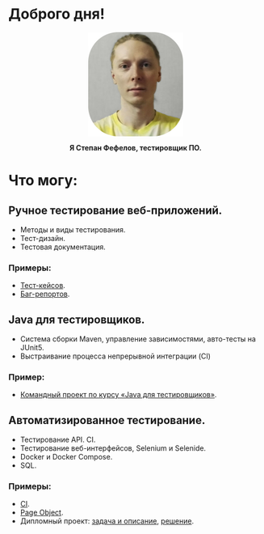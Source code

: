 # Доброго дня!

<p align="center">
  <img align="center" src="Photo.jpg" height=206>
</p>

<div align="center"><b>Я Степан Фефелов, тестировщик ПО.</b></div>

# Что могу:

## Ручное тестирование веб-приложений.

- Методы и виды тестирования.
- Тест-дизайн.
- Тестовая документация.

### Примеры:
- [Тест-кейсов](https://docs.google.com/spreadsheets/d/1m-FfTs1CbZjRiiNjYMUPd6E1XK4rIROOy3WCDfl1k9c/edit?usp=sharing).
- [Баг-репортов](https://docs.google.com/spreadsheets/d/1jibrDhBKAkD600OtKoWuthx-uUutfjZsbptTGe09QeY/edit?usp=sharing).

## Java для тестировщиков.

- Cистема сборки Maven, управление зависимостями, авто-тесты на JUnit5.
- Выстраивание процесса непрерывной интеграции (CI)

### Пример:

- [Командный проект по курсу «Java для тестировщиков»](https://github.com/rtmwrk/jtm).

## Автоматизированное тестирование.

- Тестирование API. CI.
- Тестирование веб-интерфейсов, Selenium и Selenide.
- Docker и Docker Compose.
- SQL.

### Примеры:

- [CI](https://github.com/Cha1nheart/API_CI_1).
- [Page Object](https://github.com/Cha1nheart/BDD/tree/main/src/test/java/ru/netology/page).
- Дипломный проект: [задача и описание](https://github.com/Cha1nheart/Diploma/blob/main/Task_and_description.md), [решение](https://github.com/Cha1nheart/Diploma/tree/main).